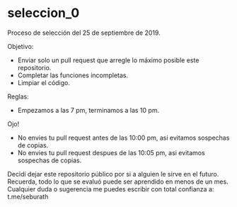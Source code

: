 # seleccion_0
Proceso de selección del 25 de septiembre de 2019.

Objetivo:
- Enviar solo un pull request que arregle lo máximo posible este repositorio.
- Completar las funciones incompletas.
- Limpiar el código.

Reglas:
- Empezamos a las 7 pm, terminamos a las 10 pm.

Ojo!
- No envies tu pull request antes de las 10:00 pm, asi evitamos sospechas de copias.
- No envies tu pull request despues de las 10:05 pm, asi evitamos sospechas de copias.

Decidí dejar este repositorio público por si a alguien le sirve en el futuro.
Recuerda, todo lo que se evaluó puede ser aprendido en menos de un mes.
Cualquier duda o sugerencia me puedes escribir con total confianza a: t.me/seburath
